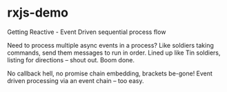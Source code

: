 # rxjs-demo
Getting Reactive - Event Driven sequential process flow

Need to process multiple async events in a process? Like soldiers taking commands, send them messages to run in order. Lined up like Tin soldiers, listing for directions – shout out. Boom done.

No callback hell, no promise chain embedding, brackets be-gone! Event driven processing via an event chain – too easy. 
